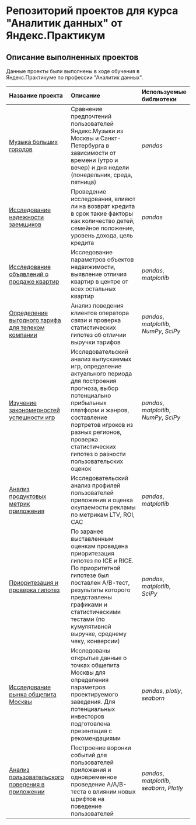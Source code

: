 # Репозиторий проектов для курса "Аналитик данных" от Яндекс.Практикум

## Описание выполненных проектов

Данные проекты были выполнены в ходе обучения в Яндекс.Практикуме по профессии "Аналитик данных".

| Название проекта | Описание | Используемые библиотеки | 
| :---------------------- | :---------------------- | :---------------------- |
| [Музыка больших городов](big_cities_music) | Сравнение предпочтений пользователей Яндекс.Музыки из Москвы и Санкт-Петербурга в зависимости от времени (утро и вечер) и дня недели (понедельник, среда, пятница)| *pandas* |
| [Исследование надежности заемщиков](reliability_of_debtors) | Проведение исследования, влияют ли на возврат кредита в срок такие факторы как количество детей, семейное положение, уровень дохода, цель кредита| *pandas* |
| [Исследование объявлений о продаже квартир](real_estate) | Исследование параметров объектов недвижимости, выявление отличия квартир в центре от всех остальных квартир| *pandas*, *matplotlib* |
| [Определение выгодного тарифа для телеком компании](telecom_tariffs) | Анализ поведения клиентов оператора связи и проверка статистических гипотез об отличии выручки тарифов| *pandas*, *matplotlib*, *NumPy*, *SciPy* |
| [Изучение закономерностей успешности игр](game_success_analysis) | Исследовательский анализ выпускаемых игр, определение актуального периода для построения прогноза, выбор потенциально прибыльных платформ и жанров, составление портретов игроков из разных регионов, проверка статистических гипотез о разности пользовательских оценок| *pandas*, *matplotlib*, *NumPy*, *SciPy* |
| [Анализ продуктовых метрик приложения](app_metrics) | Исследовательский анализ профилей пользователей приложения и оценка окупаемости рекламы по метрикам LTV, ROI, CAC| *pandas*, *matplotlib* |
| [Приоритезация и проверка гипотез](check_hypothesis) | По заранее выставленным оценкам проведена приоритезация гипотез по ICE и RICE. По приоритетной гипотезе был поставлен А/В-тест, результаты которого представлены графиками и статистическими тестами (по кумулятивной выручке, среднему чеку, конверсии)| *pandas*, *matplotlib*, *SciPy* |
| [Исследование рынка общепита Москвы](catering) | Исследованы открытые данные о точках общепита Москвы для определения параметров проектируемого заведения. Для потенциальных инвесторов подготовлена презентация с рекомендациями| *pandas*, *plotly*, *seaborn* |
| [Анализ пользовательского поведения в приложении](users_behavior_in_mobile_app) | Построение воронки событий для пользователей приложения и одновременное проведение A/A/B-теста о влиянии новых шрифтов на поведение пользователей| *pandas*, *matplotlib*, *seaborn*, *Plotly* |